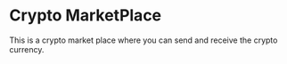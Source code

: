 # Crypto    MarketPlace
 This is a crypto market place where you can send and receive the crypto currency.
